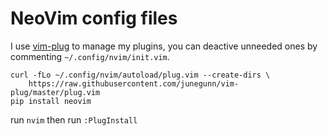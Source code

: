 # NeoVim config files

I use [vim-plug](https://github.com/junegunn/vim-plug) to manage my plugins, you can deactive unneeded ones by commenting `~/.config/nvim/init.vim`.

```
curl -fLo ~/.config/nvim/autoload/plug.vim --create-dirs \
    https://raw.githubusercontent.com/junegunn/vim-plug/master/plug.vim
pip install neovim
```

run `nvim` then run `:PlugInstall` 
